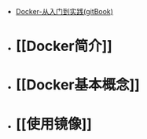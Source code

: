 - [Docker-从入门到实践(gitBook)](https://yeasy.gitbook.io/docker_practice/introduction/what)
- # [[Docker简介]]
- # [[Docker基本概念]]
- # [[使用镜像]]